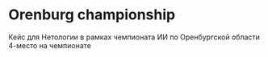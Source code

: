# Orenburg championship
 Кейс для Нетологии в рамках чемпионата ИИ по Оренбургской области
4-место на чемпионате
